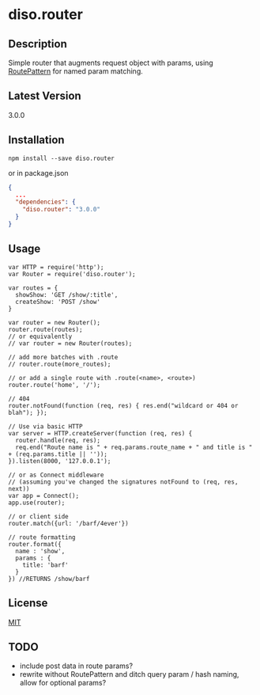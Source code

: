 diso.router
===========

Description
-----------
Simple router that augments request object with params, using [RoutePattern](https://github.com/bjoerge/route-pattern/) for named param matching. 

Latest Version
--------------
3.0.0

Installation
------------
```
npm install --save diso.router
```

or in package.json

```json
{
  ...
  "dependencies": {
    "diso.router": "3.0.0"
  }
}
```

Usage
-----
```
var HTTP = require('http');
var Router = require('diso.router');

var routes = {
  showShow: 'GET /show/:title',
  createShow: 'POST /show'
}

var router = new Router();
router.route(routes);
// or equivalently 
// var router = new Router(routes);

// add more batches with .route
// router.route(more_routes);

// or add a single route with .route(<name>, <route>)
router.route('home', '/');

// 404
router.notFound(function (req, res) { res.end("wildcard or 404 or blah"); });

// Use via basic HTTP
var server = HTTP.createServer(function (req, res) {
  router.handle(req, res);
  req.end("Route name is " + req.params.route_name + " and title is " + (req.params.title || ''));
}).listen(8000, '127.0.0.1');

// or as Connect middleware
// (assuming you've changed the signatures notFound to (req, res, next))
var app = Connect();
app.use(router);

// or client side
router.match({url: '/barf/4ever'})

// route formatting
router.format({
  name : 'show',
  params : {
    title: 'barf'
  }
}) //RETURNS /show/barf
```

License
-------
[MIT](https://raw.github.com/stephenhandley/diso.router/master/LICENSE.txt)

TODO
----
- include post data in route params? 
- rewrite without RoutePattern and ditch query param / hash naming, allow for optional params? 
